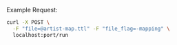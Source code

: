 Example Request:

```bash
curl -X POST \
  -F "file=@artist-map.ttl" -F "file_flag=-mapping" \
  localhost:port/run
```
